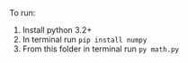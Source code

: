 To run:
1. Install python 3.2+
2. In terminal run `pip install numpy`
3. From this folder in terminal run `py math.py`